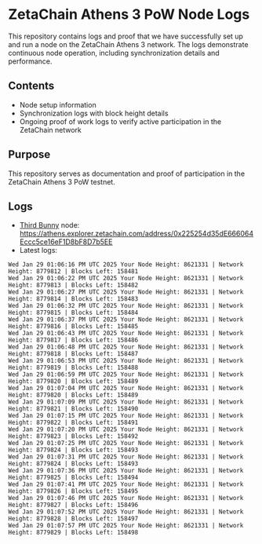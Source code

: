 # ZetaChain Athens 3 PoW Node Logs
This repository contains logs and proof that we have successfully set up and run a node on the ZetaChain Athens 3 network. The logs demonstrate continuous node operation, including synchronization details and performance.

## Contents
- Node setup information
- Synchronization logs with block height details
- Ongoing proof of work logs to verify active participation in the ZetaChain network

## Purpose
This repository serves as documentation and proof of participation in the ZetaChain Athens 3 PoW testnet.

## Logs

- [Third Bunny](https://thirdbunny.xyz/) node: https://athens.explorer.zetachain.com/address/0x225254d35dE666064Eccc5ce16eF1D8bF8D7b5EE
- Latest logs:
```
Wed Jan 29 01:06:16 PM UTC 2025 Your Node Height: 8621331 | Network Height: 8779812 | Blocks Left: 158481
Wed Jan 29 01:06:22 PM UTC 2025 Your Node Height: 8621331 | Network Height: 8779813 | Blocks Left: 158482
Wed Jan 29 01:06:27 PM UTC 2025 Your Node Height: 8621331 | Network Height: 8779814 | Blocks Left: 158483
Wed Jan 29 01:06:32 PM UTC 2025 Your Node Height: 8621331 | Network Height: 8779815 | Blocks Left: 158484
Wed Jan 29 01:06:37 PM UTC 2025 Your Node Height: 8621331 | Network Height: 8779816 | Blocks Left: 158485
Wed Jan 29 01:06:43 PM UTC 2025 Your Node Height: 8621331 | Network Height: 8779817 | Blocks Left: 158486
Wed Jan 29 01:06:48 PM UTC 2025 Your Node Height: 8621331 | Network Height: 8779818 | Blocks Left: 158487
Wed Jan 29 01:06:53 PM UTC 2025 Your Node Height: 8621331 | Network Height: 8779819 | Blocks Left: 158488
Wed Jan 29 01:06:59 PM UTC 2025 Your Node Height: 8621331 | Network Height: 8779820 | Blocks Left: 158489
Wed Jan 29 01:07:04 PM UTC 2025 Your Node Height: 8621331 | Network Height: 8779820 | Blocks Left: 158489
Wed Jan 29 01:07:09 PM UTC 2025 Your Node Height: 8621331 | Network Height: 8779821 | Blocks Left: 158490
Wed Jan 29 01:07:15 PM UTC 2025 Your Node Height: 8621331 | Network Height: 8779822 | Blocks Left: 158491
Wed Jan 29 01:07:20 PM UTC 2025 Your Node Height: 8621331 | Network Height: 8779823 | Blocks Left: 158492
Wed Jan 29 01:07:25 PM UTC 2025 Your Node Height: 8621331 | Network Height: 8779824 | Blocks Left: 158493
Wed Jan 29 01:07:31 PM UTC 2025 Your Node Height: 8621331 | Network Height: 8779824 | Blocks Left: 158493
Wed Jan 29 01:07:36 PM UTC 2025 Your Node Height: 8621331 | Network Height: 8779825 | Blocks Left: 158494
Wed Jan 29 01:07:41 PM UTC 2025 Your Node Height: 8621331 | Network Height: 8779826 | Blocks Left: 158495
Wed Jan 29 01:07:46 PM UTC 2025 Your Node Height: 8621331 | Network Height: 8779827 | Blocks Left: 158496
Wed Jan 29 01:07:52 PM UTC 2025 Your Node Height: 8621331 | Network Height: 8779828 | Blocks Left: 158497
Wed Jan 29 01:07:57 PM UTC 2025 Your Node Height: 8621331 | Network Height: 8779829 | Blocks Left: 158498
```
